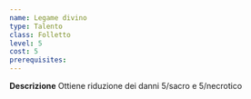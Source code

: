 ```yaml
---
name: Legame divino
type: Talento
class: Folletto
level: 5
cost: 5
prerequisites: 
---
```


**Descrizione**
Ottiene riduzione dei danni 5/sacro e 5/necrotico